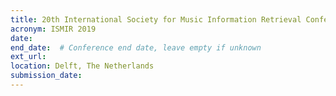 ```yaml
---
title: 20th International Society for Music Information Retrieval Conference
acronym: ISMIR 2019
date:
end_date:  # Conference end date, leave empty if unknown
ext_url:
location: Delft, The Netherlands
submission_date:
---
```

